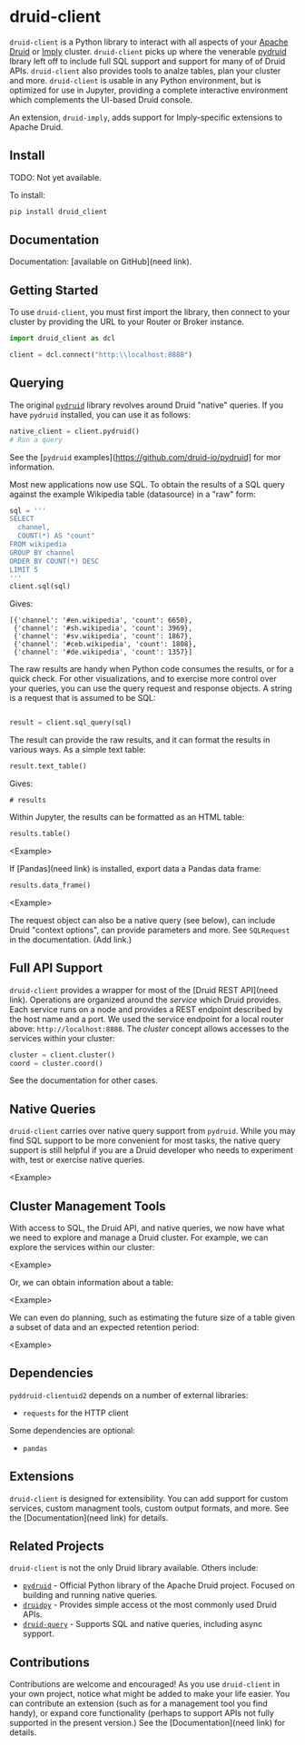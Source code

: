 # druid-client

`druid-client` is a Python library to interact with all aspects of your
[Apache Druid](https://druid.apache.org/) or [Imply](https://imply.io/) cluster. 
`druid-client` picks up where the venerable [pydruid](https://github.com/druid-io/pydruid) lbrary 
left off to include full SQL support and support for many of of Druid APIs. `druid-client`
also provides tools to analze tables, plan your cluster and more. `druid-client` is usable 
in any Python environment, but is optimized for use in Jupyter, providing a complete interactive
environment which complements the UI-based Druid console.

An extension, `druid-imply`, adds support for Imply-specific extensions to Apache Druid.

## Install

TODO: Not yet available.

To install:

```bash
pip install druid_client
```

## Documentation

Documentation: [available on GitHub](need link).

## Getting Started

To use `druid-client`, you must first import the library, then connect to your cluster by providing the URL to your Router or Broker instance.

```python
import druid_client as dcl

client = dcl.connect("http:\\localhost:8888")
```

## Querying

The original [`pydruid`](https://pythonhosted.org/pydruid/) library revolves around Druid 
"native" queries. If you have `pydruid` installed, you can use it as follows:

```python
native_client = client.pydruid()
# Run a query
```

See the [`pydruid` examples](https://github.com/druid-io/pydruid] for mor information.

Most new applications now use SQL. To obtain the results of a SQL query against the example Wikipedia table (datasource) in a "raw" form:

```python
sql = '''
SELECT
  channel,
  COUNT(*) AS "count"
FROM wikipedia
GROUP BY channel
ORDER BY COUNT(*) DESC
LIMIT 5
'''
client.sql(sql)
```

Gives:

```text
[{'channel': '#en.wikipedia', 'count': 6650},
 {'channel': '#sh.wikipedia', 'count': 3969},
 {'channel': '#sv.wikipedia', 'count': 1867},
 {'channel': '#ceb.wikipedia', 'count': 1808},
 {'channel': '#de.wikipedia', 'count': 1357}]
```

The raw results are handy when Python code consumes the results, or for a quick check. For other visualizations, and to exercise more control over your queries, you can use the query request and response objects. A string is a request that is assumed to be SQL:

```python

result = client.sql_query(sql)
```

The result can provide the raw results, and it can format the results in various ways. As a simple text table:

```python
result.text_table()
```

Gives:

```text
# results
```

Within Jupyter, the results can be formatted as an HTML table:

```python
results.table()
```

&lt;Example&gt;

If [Pandas](need link) is installed, export data a Pandas data frame:

```python
results.data_frame()
```

&lt;Example&gt;

The request object can also be a native query (see below), can include Druid "context options", can provide parameters and more. See `SQLRequest` in the documentation. (Add link.)

## Full API Support

`druid-client` provides a wrapper for most of the [Druid REST API](need link). Operations are organized around the *service* which Druid provides. Each service runs on a node and provides a REST endpoint described by the host name and a port. We used the service endpoint for a local router above: `http://localhost:8888`. The *cluster* concept allows accesses to the services within your cluster:

```python
cluster = client.cluster()
coord = cluster.coord()
```

See the documentation for other cases.

## Native Queries

`druid-client` carries over native query support from `pydruid`. While you may find SQL support to be more convenient for most tasks, the native query support is still helpful if you are a Druid developer who needs to experiment with, test or exercise native queries.

&lt;Example&gt;

## Cluster Management Tools

With access to SQL, the Druid API, and native queries, we now have what we need to explore and manage a Druid cluster. For example, we can explore the services within our cluster:

&lt;Example&gt;

Or, we can obtain information about a table:

&lt;Example&gt;

We can even do planning, such as estimating the future size of a table given a subset of data and an expected retention period:

&lt;Example&gt;

## Dependencies

`pyddruid-clientuid2` depends on a number of external libraries:

* `requests` for the HTTP client

Some dependencies are optional:

* `pandas`

## Extensions

`druid-client` is designed for extensibility. You can add support for custom services, custom managment tools, custom output formats, and more. See the [Documentation](need link) for details.

## Related Projects

`druid-client` is not the only Druid library available. Others include:

* [`pydruid`](https://pypi.org/project/pydruid/) - Official Python library of the Apache Druid
project. Focused on building and running native queries.
* [`druidpy`](https://pypi.org/project/druidpy/) - Provides simple access ot the most
commonly used Druid APIs.
* [`druid-query`](https://pypi.org/project/druid-query/) - Supports SQL and native queries,
including async sypport.

## Contributions

Contributions are welcome and encouraged! As you use `druid-client` in your own project, notice what might be added to make your life easier. You can contribute an extension (such as for a management tool you find handy), or expand core functionality (perhaps to support APIs not fully supported in the present version.) See the [Documentation](need link) for details.
